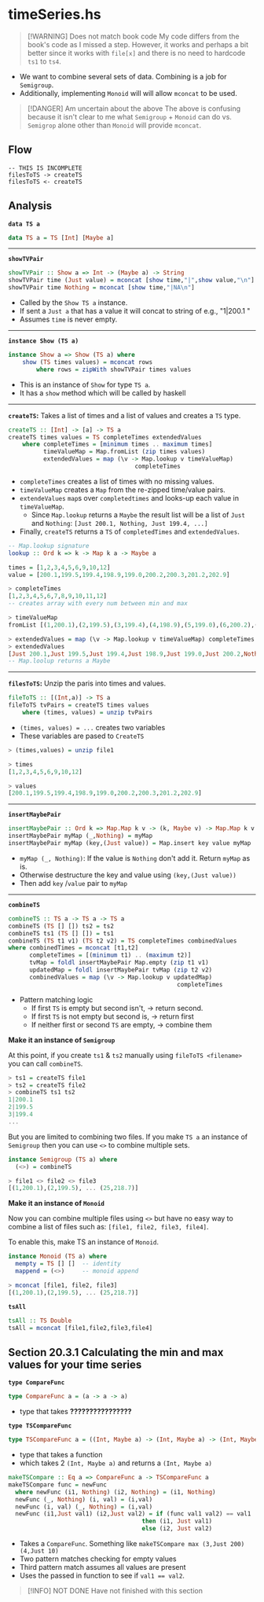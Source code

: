 
# timeSeries.hs
> [!WARNING] Does not match book code
> My code differs from the book's code as I missed a step. However, it works and perhaps a bit better since it works with `file[x]` and there is no need to hardcode `ts1` to `ts4`.

- We want to combine several sets of data. Combining is a job for `Semigroup`.
- Additionally, implementing `Monoid` will will allow `mconcat` to be used.

> [!DANGER] Am uncertain about the above
> The above is confusing because it isn't clear to me what `Semigroup` + `Monoid` can do vs. `Semigrop` alone other than `Monoid` will provide `mconcat`.


## Flow

```
-- THIS IS INCOMPLETE
filesToTS -> createTS
filesToTS <- createTS
```

## Analysis

**`data TS a`**
```haskell
data TS a = TS [Int] [Maybe a]
```


---

**`showTVPair`**
```haskell
showTVPair :: Show a => Int -> (Maybe a) -> String
showTVPair time (Just value) = mconcat [show time,"|",show value,"\n"]
showTVPair time Nothing = mconcat [show time,"|NA\n"]
```

- Called by the `Show TS a` instance.
- If sent a `Just a` that has a value it will concat to string of e.g., "1|200.1
"
- Assumes `time` is never empty.
---

**`instance Show (TS a)`**
```haskell
instance Show a => Show (TS a) where
	show (TS times values) = mconcat rows
		where rows = zipWith showTVPair times values
```

- This is an instance of `Show` for type `TS a`.
- It has a `show` method which will be called by haskell

---

**`createTS`:** Takes a list of times and a list of values and creates a `TS` type.
```haskell
createTS :: [Int] -> [a] -> TS a
createTS times values = TS completeTimes extendedValues
	where completeTimes = [minimum times .. maximum times]
		  timeValueMap = Map.fromList (zip times values)
		  extendedValues = map (\v -> Map.lookup v timeValueMap) 
                                    completeTimes
```
- `completeTimes` creates a list of times with no missing values.
- `timeValueMap` creates a `Map` from the re-zipped time/value pairs.
- `extendeValues` `map`s over `completedtimes` and looks-up each value in `timeValueMap`. 
	- Since `Map.lookup` returns a `Maybe` the result list will be a list of `Just` and `Nothing`: `[Just 200.1, Nothing, Just 199.4, ...]`
- Finally, `createTS` returns a `TS` of `completedTimes` and `extendedValues`.


```haskell
-- Map.lookup signature
lookup :: Ord k => k -> Map k a -> Maybe a

times = [1,2,3,4,5,6,9,10,12]
value = [200.1,199.5,199.4,198.9,199.0,200.2,200.3,201.2,202.9]

> completeTimes
[1,2,3,4,5,6,7,8,9,10,11,12]
-- creates array with every num between min and max

> timeValueMap
fromList [(1,200.1),(2,199.5),(3,199.4),(4,198.9),(5,199.0),(6,200.2),(9,200.3),(10,201.2),(12,202.9)]

> extendedValues = map (\v -> Map.lookup v timeValueMap) completeTimes
> extendedValues
[Just 200.1,Just 199.5,Just 199.4,Just 198.9,Just 199.0,Just 200.2,Nothing,Nothing,Just 200.3,Just 201.2,Nothing,Just 202.9]
-- Map.loolup returns a Maybe
```

---

**`filesToTS`:** Unzip the paris into times and values.
```haskell
fileToTS :: [(Int,a)] -> TS a
fileToTS tvPairs = createTS times values
	where (times, values) = unzip tvPairs
```

- `(times, values) = ...` creates two variables
- These variables are pased to `CreateTS`

```haskell
> (times,values) = unzip file1

> times
[1,2,3,4,5,6,9,10,12]

> values
[200.1,199.5,199.4,198.9,199.0,200.2,200.3,201.2,202.9]
```

---

**`insertMaybePair`**
```haskell
insertMaybePair :: Ord k => Map.Map k v -> (k, Maybe v) -> Map.Map k v
insertMaybePair myMap (_,Nothing) = myMap
insertMaybePair myMap (key,(Just value)) = Map.insert key value myMap
```

- `myMap (_, Nothing)`: If the value is `Nothing` don't add it. Return `myMap` as is.
- Otherwise destructure the key and value using `(key,(Just value))`
- Then add `key` /`value` pair to `myMap`

---

**`combineTS`**
```haskell
combineTS :: TS a -> TS a -> TS a
combineTS (TS [] []) ts2 = ts2
combineTS ts1 (TS [] []) = ts1
combineTS (TS t1 v1) (TS t2 v2) = TS completeTimes combinedValues
where combinedTimes = mconcat [t1,t2]
      completeTimes = [(minimum t1) .. (maximum t2)]
      tvMap = foldl insertMaybePair Map.empty (zip t1 v1)
      updatedMap = foldl insertMaybePair tvMap (zip t2 v2)
      combinedValues = map (\v -> Map.lookup v updatedMap) 
                                                completeTimes
```

- Pattern matching logic
  - If first `TS` is empty but second isn't,      -> return second.
  - If first `TS` is not empty but second is,    -> return first
  - If neither first or second `TS` are empty, -> combine them

**Make it an instance of `Semigroup`**

At this point, if you create `ts1` & `ts2` manually using `fileToTS <filename>` you can call `combineTS`.

```haskell
> ts1 = createTS file1
> ts2 = createTS file2
> combineTS ts1 ts2
1|200.1
2|199.5
3|199.4
...
```

But you are limited to combining two files. If you make `TS a` an instance of `Semigroup` then you can use `<>` to combine multiple sets.

```haskell
instance Semigroup (TS a) where
  (<>) = combineTS
```

```haskell
> file1 <> file2 <> file3
[(1,200.1),(2,199.5), ... (25,218.7)]
```


**Make it an instance of `Monoid`**

Now you can combine multiple files using `<>` but have no easy way to combine a list of files such as: `[file1, file2, file3, file4]`.

To enable this, make TS an instance of `Monoid`.

```haskell
instance Monoid (TS a) where
  mempty = TS [] []  -- identity
  mappend = (<>)     -- monoid append

```

```haskell
> mconcat [file1, file2, file3]
[(1,200.1),(2,199.5), ... (25,218.7)]
```

**`tsAll`**
```haskell
tsAll :: TS Double
tsAll = mconcat [file1,file2,file3,file4]
```

## Section 20.3.1 Calculating the min and max values for your time series

**`type CompareFunc`**
```haskell
type CompareFunc a = (a -> a -> a)
```

- type that takes **????????????????**

**`type TSCompareFunc`**
```haskell
type TSCompareFunc a = ((Int, Maybe a) -> (Int, Maybe a) -> (Int, Maybe a))
```

- type that takes a function
- which takes 2 `(Int, Maybe a)` and returns a `(Int, Maybe a)`

```haskell
makeTSCompare :: Eq a => CompareFunc a -> TSCompareFunc a
makeTSCompare func = newFunc
  where newFunc (i1, Nothing) (i2, Nothing) = (i1, Nothing)
  newFunc (_, Nothing) (i, val) = (i,val)
  newFunc (i, val) (_, Nothing) = (i,val)
  newFunc (i1,Just val1) (i2,Just val2) = if (func val1 val2) == val1
                                      then (i1, Just val1)
                                      else (i2, Just val2)
```

- Takes a `CompareFunc`. Something like `makeTSCompare max (3,Just 200) (4,Just 10)`
- Two pattern matches checking for empty values
- Third pattern match assumes all values are present
- Uses the passed in function to see if `val1 == val2`.

> [!INFO] NOT DONE
> Have not finished with this section

